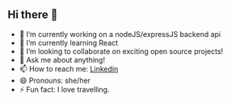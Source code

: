 ## Hi there 👋

<!--
**MehwishHanif/MehwishHanif** is a ✨ _special_ ✨ repository because its `README.md` (this file) appears on your GitHub profile.

Here are some ideas to get you started:
-->
- 🔭 I’m currently working on a nodeJS/expressJS backend api
- 🌱 I’m currently learning React
- 👯 I’m looking to collaborate on exciting open source projects!
- 💬 Ask me about anything!
- 📫 How to reach me: [Linkedin](https://www.linkedin.com/in/mehwish-hanif-01b3686a/)
- 😄 Pronouns: she/her
- ⚡ Fun fact: I love travelling.

